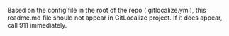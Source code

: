 Based on the config file in the root of the repo (.gitlocalize.yml), this readme.md file should not appear in GitLocalize project.
If it does appear, call 911 immediately.
